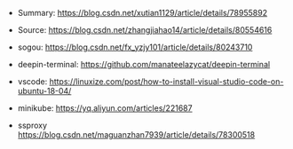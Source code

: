 
* Summary:
https://blog.csdn.net/xutian1129/article/details/78955892

* Source:
https://blog.csdn.net/zhangjiahao14/article/details/80554616

* sogou:
https://blog.csdn.net/fx_yzjy101/article/details/80243710


* deepin-terminal:
https://github.com/manateelazycat/deepin-terminal

* vscode:
https://linuxize.com/post/how-to-install-visual-studio-code-on-ubuntu-18-04/

* minikube:
https://yq.aliyun.com/articles/221687

* ssproxy
https://blog.csdn.net/maguanzhan7939/article/details/78300518